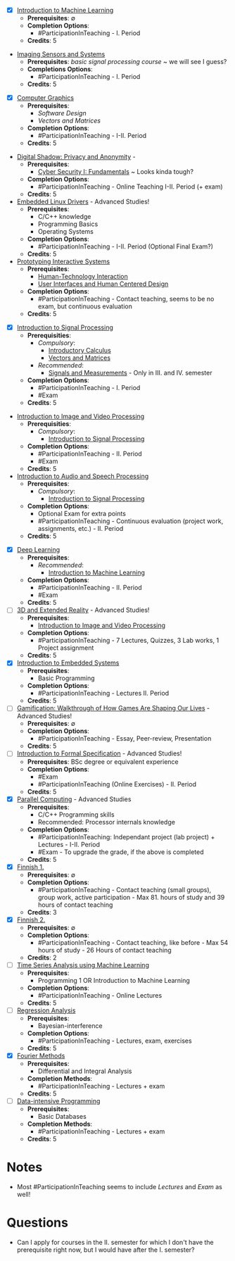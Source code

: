 - [x] [Introduction to Machine Learning](https://www.tuni.fi/en/students-guide/curriculum/course-units/tut-cu-g-36124?year=2024)
	- **Prerequisites**: $\emptyset$
	- **Completion Options**: 
		- #ParticipationInTeaching - I. Period
	- **Credits**: 5
- [Imaging Sensors and Systems](https://www.tuni.fi/en/students-guide/curriculum/course-units/otm-2b7cb1af-d4d6-42b5-9a3f-6c25be040b73?year=2024)
	- **Prerequisites**: *basic signal processing course* ~ we will see I guess?
	- **Completions Options**:
		- #ParticipationInTeaching - I. Period
	- **Credits**: 5
- [x] [Computer Graphics](https://www.tuni.fi/en/students-guide/curriculum/course-units/tut-cu-g-45745?year=2024) 
	- **Prerequisites**: 
		- *Software Design*
		- *Vectors and Matrices*
	- **Completion Options**:
		- #ParticipationInTeaching - I-II. Period
	- **Credits**: 5
- [Digital Shadow: Privacy and Anonymity](https://www.tuni.fi/studentsguide/curriculum/course-units/otm-6fe0ae65-c0a5-4dc3-a248-b6f19cf67e81?year=2024&activeTab=1) - 
	- **Prerequisites**:
		- [Cyber Security I: Fundamentals](https://www.tuni.fi/studentsguide/curriculum/course-units/tut-cu-g-45501?year=2024) ~ Looks kinda tough?
	- **Completion Options**:
		- #ParticipationInTeaching - Online Teaching I-II. Period (+ exam)
	- **Credits**: 5
- [Embedded Linux Drivers](https://www.tuni.fi/en/students-guide/curriculum/course-units/tut-cu-g-45464?year=2024) - Advanced Studies!
	- **Prerequisites**: 
		- C/C++ knowledge
		- Programming Basics
		- Operating Systems
	- **Completion Options**:
		- #ParticipationInTeaching - I-II. Period (Optional Final Exam?)
	- **Credits**: 5
- [Prototyping Interactive Systems](https://www.tuni.fi/en/students-guide/curriculum/course-units/otm-081e9971-82b5-44d2-9b3b-07c55897ac3e?year=2024)
	- **Prerequisites**:
		- [Human-Technology Interaction](https://www.tuni.fi/studentsguide/curriculum/course-units/otm-4da0e13d-222a-4e14-a239-86b76346ba14?year=2024)
		- [User Interfaces and Human Centered Design](https://www.tuni.fi/studentsguide/curriculum/course-units/otm-5eba3bbe-7d82-4a25-8864-01a63bc37657?year=2024)
	- **Completion Options**:
		-  #ParticipationInTeaching - Contact teaching, seems to be no exam, but continuous evaluation
	- **Credits**: 5
- [x] [Introduction to Signal Processing](https://www.tuni.fi/en/students-guide/curriculum/course-units/tut-cu-g-36355?year=2024)
	- **Prerequisities**: 
		- *Compulsory*:
			- [Introductory Calculus](https://www.tuni.fi/studentsguide/curriculum/course-units/tut-cu-g-35897?year=2024)
			- [Vectors and Matrices](https://www.tuni.fi/studentsguide/curriculum/course-units/tut-cu-g-35898?year=2024)
		- *Recommended*: 
			- [Signals and Measurements](https://www.tuni.fi/en/students-guide/curriculum/course-units/tut-cu-g-45460?year=2024) - Only in III. and IV. semester
	- **Completion Options**:
		- #ParticipationInTeaching - I. Period
		- #Exam
	- **Credits**: 5
- [Introduction to Image and Video Processing](https://www.tuni.fi/en/students-guide/curriculum/course-units/tut-cu-g-43018?year=2024)
	- **Prerequisities**:
		- *Compulsory*:
			- [Introduction to Signal Processing](https://www.tuni.fi/en/students-guide/curriculum/course-units/tut-cu-g-36355?year=2024)
	- **Completion Options**:
		- #ParticipationInTeaching - II. Period
		- #Exam
	- **Credits**: 5
- [Introduction to Audio and Speech Processing](https://www.tuni.fi/en/students-guide/curriculum/course-units/tut-cu-g-43032?year=2024)
	- **Prerequisites**:
		- *Compulsory*:
			- [Introduction to Signal Processing](https://www.tuni.fi/en/students-guide/curriculum/course-units/tut-cu-g-36355?year=2024) 
	- **Completion Options**:
		- Optional Exam for extra points
		- #ParticipationInTeaching - Continuous evaluation (project work, assignments, etc.) - II. Period
	- **Credits**: 5
- [x] [Deep Learning](https://www.tuni.fi/en/students-guide/curriculum/course-units/tut-cu-g-42119?year=2024)
	- **Prerequisites**:
		- *Recommended*:
			- [Introduction to Machine Learning](https://www.tuni.fi/en/students-guide/curriculum/course-units/tut-cu-g-36124?year=2024) 
	- **Completion Options**:
		- #ParticipationInTeaching - II. Period
		- #Exam
	- **Credits**: 5
- [ ] [3D and Extended Reality](https://www.tuni.fi/en/students-guide/curriculum/course-units/tut-cu-g-36177?year=2024) - Advanced Studies!
	- **Prerequisites**:
		- [Introduction to Image and Video Processing](https://www.tuni.fi/en/students-guide/curriculum/course-units/tut-cu-g-43018?year=2024)
	- **Completion Options**:
		- #ParticipationInTeaching - 7 Lectures, Quizzes, 3 Lab works, 1 Project assignment
	- **Credits**: 5
- [x] [Introduction to Embedded Systems](https://www.tuni.fi/en/students-guide/curriculum/course-units/tut-cu-g-45577?year=2024)
	- **Prerequisites**:
		- Basic Programming
	- **Completion Options**:
		- #ParticipationInTeaching - Lectures II. Period
	- **Credits**: 5
- [ ] [Gamification: Walkthrough of How Games Are Shaping Our Lives](https://www.tuni.fi/en/students-guide/curriculum/course-units/tut-cu-g-45330?year=2024) - Advanced Studies!
	- **Prerequisites**: $\emptyset$
	- **Completion Options**: 
		- #ParticipationInTeaching - Essay, Peer-review, Presentation
	- **Credits**: 5
- [ ] [Introduction to Formal Specification](https://www.tuni.fi/en/students-guide/curriculum/course-units/uta-ykoodi-37057?year=2024) - Advanced Studies!
	- **Prerequisites**: BSc degree or equivalent experience
	- **Completion Options**:
		- #Exam 
		- #ParticipationInTeaching (Online Exercises) - II. Period
	- **Credits**: 5
- [x] [Parallel Computing](https://www.tuni.fi/en/students-guide/curriculum/course-units/tut-cu-g-42084?year=2024) - Advanced Studies
	- **Prerequisites**: 
		- C/C++ Programming skills
		- Recommended: Processor internals knowledge
	- **Completion Options**:
		- #ParticipationInTeaching: Independant project (lab project) + Lectures - I-II. Period
		- #Exam - To upgrade the grade, if the above is completed 
	- **Credits**: 5
- [x] [Finnish 1.](https://www.tuni.fi/en/students-guide/curriculum/course-units/uta-ykoodi-26621?year=2024)
	- **Prerequisites**: $\emptyset$
	- **Completion Options**:
		- #ParticipationInTeaching - Contact teaching (small groups), group work, active participation - Max 81. hours of study and 39 hours of contact teaching
	- **Credits**: 3
- [x] [Finnish 2.](https://www.tuni.fi/en/students-guide/curriculum/course-units/uta-ykoodi-26622?year=2024)
	- **Prerequisites**: $\emptyset$
	- **Completion Options**: 
		- #ParticipationInTeaching - Contact teaching, like before - Max 54 hours of study - 26 Hours of contact teaching
	- **Credits**: 2
- [ ] [Time Series Analysis using Machine Learning](https://www.tuni.fi/studentsguide/curriculum/course-units/otm-f6c89a40-e9c7-4f01-bf54-51f2b2ef2d70?year=2024&activeTab=1)
	- **Prerequisites**:
		- Programming 1 OR Introduction to Machine Learning
	- **Completion Options**:
		- #ParticipationInTeaching - Online Lectures
	- **Credits**: 5
- [ ] [Regression Analysis](https://www.tuni.fi/en/students-guide/curriculum/course-units/uta-ykoodi-11792?year=2024)
	- **Prerequisites**:
		- Bayesian-interference
	- **Completion Options**:
		- #ParticipationInTeaching - Lectures, exam, exercises
	- **Credits**: 5
- [x] [Fourier Methods](https://www.tuni.fi/en/students-guide/curriculum/course-units/tut-cu-g-47604?year=2024)
	- **Prerequisites**: 
		- Differential and Integral Analysis
	- **Completion Methods**:
		- #ParticipationInTeaching - Lectures + exam
	- **Credits**: 5
- [ ] [Data-intensive Programming](https://www.tuni.fi/en/students-guide/curriculum/course-units/tut-cu-g-43075?year=2024)
	- **Prerequisites**:
		- Basic Databases
	- **Completion Methods**: 
		- #ParticipationInTeaching - Lectures + exam
	- **Credits**: 5
# Notes

- Most #ParticipationInTeaching seems to include *Lectures* and *Exam* as well!

# Questions

- Can I apply for courses in the II. semester for which I don't have the prerequisite right now, but I would have after the I. semester?